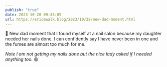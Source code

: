 ```yaml
---
publish: "true"
date: 2023-10-28 09:45:09
url: https://ericmwalk.blog/2023/10/28/new-dad-moment.html
---
```


💅 New dad moment that I found myself at a nail salon because my daughter needed her nails done. I can confidently say I have never been in one and the fumes are almost too much for me.

*Note I am not getting my nails done but the nice lady asked if I needed anything too.* 😆